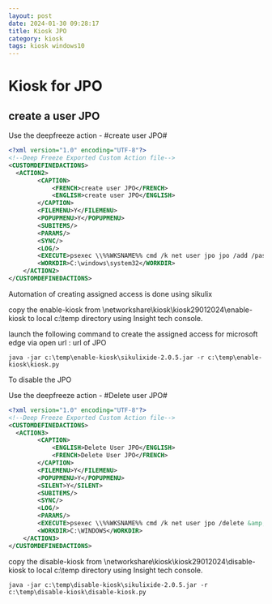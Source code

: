 ```yaml
---
layout: post
date: 2024-01-30 09:28:17
title: Kiosk JPO
category: kiosk
tags: kiosk windows10
---
```

# Kiosk for JPO

## create a user JPO

Use the deepfreeze action - #create user JPO#

```xml
<?xml version="1.0" encoding="UTF-8"?>
<!--Deep Freeze Exported Custom Action file-->
<CUSTOMDEFINEDACTIONS>
  <ACTION2>
		<CAPTION>
			<FRENCH>create user JPO</FRENCH>
			<ENGLISH>create user JPO</ENGLISH>
		</CAPTION>
		<FILEMENU>Y</FILEMENU>
		<POPUPMENU>Y</POPUPMENU>
		<SUBITEMS/>
		<PARAMS/>
		<SYNC/>
		<LOG/>
		<EXECUTE>psexec \\%%WKSNAME%% cmd /k net user jpo jpo /add /passwordchg:no &amp;&amp; reg add "HKLM\SOFTWARE\Microsoft\Windows NT\Currentversion\Winlogon" /v "AutoAdminLogon" /t REG_SZ /d "1" /f &amp;&amp; reg add "HKLM\SOFTWARE\Microsoft\Windows NT\Currentversion\Winlogon" /v "DefaultUserName" /t REG_SZ /d "jpo" /f &amp;&amp; REG ADD "HKLM\Software\Microsoft\Windows NT\CurrentVersion\Winlogon" /v DefaultPassword /t REG_SZ /d "jpo" /f </EXECUTE>
		<WORKDIR>C:\windows\system32</WORKDIR>
	</ACTION2>
</CUSTOMDEFINEDACTIONS>
```

Automation of creating assigned access is done using sikulix 

copy the enable-kiosk from \\networkshare\kiosk\kiosk29012024\enable-kiosk to local c:\temp directory using Insight tech console.

launch the following command to create the assigned access for microsoft edge via open url : url of JPO

```batch
java -jar c:\temp\enable-kiosk\sikulixide-2.0.5.jar -r c:\temp\enable-kiosk\kiosk.py
```

To disable the JPO

Use the deepfreeze action - #Delete user JPO#

```xml
<?xml version="1.0" encoding="UTF-8"?>
<!--Deep Freeze Exported Custom Action file-->
<CUSTOMDEFINEDACTIONS>
  <ACTION3>
		<CAPTION>
			<ENGLISH>Delete User JPO</ENGLISH>
			<FRENCH>Delete User JPO</FRENCH>
		</CAPTION>
		<FILEMENU>Y</FILEMENU>
		<POPUPMENU>Y</POPUPMENU>
		<SILENT>Y</SILENT>
		<SUBITEMS/>
		<SYNC/>
		<LOG/>
		<PARAMS/>
		<EXECUTE>psexec \\%%WKSNAME%% cmd /k net user jpo /delete &amp; REG DELETE "HKLM\Software\Microsoft\Windows NT\CurrentVersion\Winlogon" /v DefaultUserName /f &amp; REG DELETE "HKLM\Software\Microsoft\Windows NT\CurrentVersion\Winlogon" /v DefaultPassword /f &amp; REG ADD "HKLM\Software\Microsoft\Windows NT\CurrentVersion\Winlogon" /v AutoAdminLogon /t REG_SZ /d 0 /f</EXECUTE>
		<WORKDIR>C:\WINDOWS</WORKDIR>
	</ACTION3>
</CUSTOMDEFINEDACTIONS>
```

copy the disable-kiosk from \\networkshare\kiosk\kiosk29012024\disable-kiosk to local c:\temp directory using Insight tech console.

```batch
java -jar c:\temp\disable-kiosk\sikulixide-2.0.5.jar -r c:\temp\disable-kiosk\disable-kiosk.py
```

